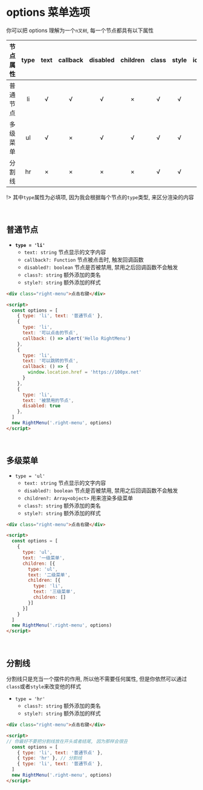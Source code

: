 
# options 菜单选项

你可以把 options 理解为一个`n叉树`, 每一个节点都具有以下属性

| 节点属性 | type | text | callback | disabled | children | class | style | icon |
| :-:     |  :-: |  :-: |  :-:     |  :-:     |  :-:     |  :-:  |  :-:  | :-:  |
| 普通节点  | li   |  √   |  √       |   √      |     ×    |   √   |   √   |  -   |
| 多级菜单  | ul   |  √   |  ×       |   √      |     √    |   √   |   √   |  -   |
| 分割线    | hr   |  ×   |  ×       |   ×      |     ×    |   √   |   √   |  -   |

!> 其中`type`属性为必填项, 因为我会根据每个节点的`type`类型, 来区分渲染的内容

<br />

## 普通节点

- **`type = 'li'`**
  - `text: string` 节点显示的文字内容
  - `callback?: Function` 节点被点击时, 触发回调函数
  - `disabled?: boolean` 节点是否被禁用, 禁用之后回调函数不会触发
  - `class?: string` 额外添加的类名
  - `style?: string` 额外添加的样式

```html [普通节点.html]
<div class="right-menu">点击右键</div>

<script>
  const options = [
    { type: 'li', text: '普通节点' },
    {
      type: 'li',
      text: '可以点击的节点',
      callback: () => alert('Hello RightMenu')
    },
    {
      type: 'li',
      text: '可以跳转的节点',
      callback: () => {
        window.location.href = 'https://100px.net'
      }
    },
    {
      type: 'li',
      text: '被禁用的节点',
      disabled: true
    },
  ]
  new RightMenu('.right-menu', options)
</script>
```

<br />


## 多级菜单

- `type = 'ul'`
  - `text: string` 节点显示的文字内容
  - `disabled?: boolean` 节点是否被禁用, 禁用之后回调函数不会触发
  - `children?: Array<object>` 用来渲染多级菜单
  - `class?: string` 额外添加的类名
  - `style?: string` 额外添加的样式

```html [多级菜单.html]
<div class="right-menu">点击右键</div>

<script>
  const options = [
    {
      type: 'ul',
      text: '一级菜单',
      children: [{
        type: 'ul',
        text: '二级菜单',
        children: [{
          type: 'li',
          text: '三级菜单',
          children: []
        }]
      }]
    }
  ]
  new RightMenu('.right-menu', options)
</script>
```

<br />

## 分割线

分割线只是充当一个摆件的作用, 所以他不需要任何属性, 但是你依然可以通过`class`或者`style`来改变他的样式

- `type = 'hr'`
  - `class?: string` 额外添加的类名
  - `style?: string` 额外添加的样式

```html [分割线.html]
<div class="right-menu">点击右键</div>

<script>
// 你最好不要把分割线放在开头或者结尾, 因为那样会很丑
  const options = [
    { type: 'li', text: '普通节点' },
    { type: 'hr' }, // 分割线
    { type: 'li', text: '普通节点' },
  ]
  new RightMenu('.right-menu', options)
</script>
```
